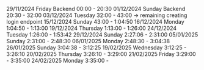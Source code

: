 29/11/2024 Friday 
Backend
00:00 - 20:30
01/12/2024 Sunday
Backend
20:30 - 32:00
03/12/2024 Tuesday
32:00 - 43:00 -> remaining creating login endpoint
15/12/2024 Sunday
43:00 - 1:04:50
16/12/2024 Monday
1:04:50 - 1:13:00
19/12/2024 Thursday
1:13:00 - 1:26:00
24/12/2024 Tuesday
1:26:00 - 1:53:42
29/12/2024 Sunday
2:27:06 - 2:31:00
05/01/2025 Sunday
2:31:00 - 2:48:30
06/01/2025 Monday
2:48:30 - 3:04:38
26/01/2025 Sunday
3:04:38 - 3:12:25
19/02/2025 Wednesday
3:12:25 - 3:26:10
20/02/2025 Thursday
3:26:10 - 3:29:00
21/02/2025 Friday
3:29:00 - 3:35:00
24/02/2025 Monday
3:35:00 - 